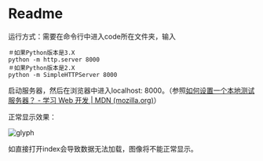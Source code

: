 # Readme

运行方式：需要在命令行中进入code所在文件夹，输入

```
＃如果Python版本是3.X 
python -m http.server 8000
＃如果Python版本是2.X 
python -m SimpleHTTPServer 8000
```

启动服务器，然后在浏览器中进入localhost: 8000。（参照[如何设置一个本地测试服务器？ - 学习 Web 开发 | MDN (mozilla.org)](https://developer.mozilla.org/zh-CN/docs/Learn/Common_questions/set_up_a_local_testing_server)）

正常显示效果：

![glyph](https://user-images.githubusercontent.com/61038128/149718445-3d3c33e4-5918-4764-a0f8-c0174836c463.png)

如直接打开index会导致数据无法加载，图像将不能正常显示。

